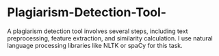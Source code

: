 # Plagiarism-Detection-Tool-
A plagiarism detection tool involves several steps, including text preprocessing, feature extraction, and similarity calculation.
I use natural language processing libraries like NLTK or spaCy for this task. 
